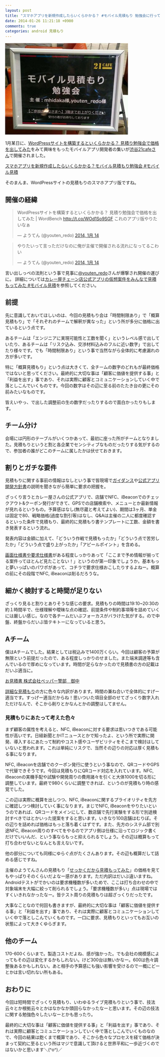 ```yaml
---
layout: post
title: "スマホアプリを新規作成したらいくらかかる？ #モバイル見積もり 勉強会に行ってきました"
date: 2014-01-26 11:21:18 +0900
comments: true
categories: android 見積もり
---
```


<img src="/images/2014-01-26-estimate-mobile-app/mobilequote.jpg"/>

1月某日に、[WordPressサイトを構築するといくらかかる？ 見積り勉強会で価格を出してみた](http://wordbench.org/2014/01/14/wordbench-kobe/)をみて興味をもったモバイルアプリ開発者の集いが[渋谷21cafeさん](http://www.ni-ichicafe.com/)で開催されました。

[スマホアプリを新規作成したらいくらかかる？モバイル見積もり勉強会 #モバイル見積](http://www.zusaar.com/event/3147004)

そのまんま、WordPressサイトの見積もりのスマホアプリ版ですね。

## 開催の経緯

<blockquote class="twitter-tweet" lang="ja"><p>WordPressサイトを構築するといくらかかる？ 見積り勉強会で価格を出してみた | WordBench <a href="http://t.co/WOd1So9SGF">http://t.co/WOd1So9SGF</a> これのアプリ版やりたいなぁ</p>&mdash; ようてん (@youten_redo) <a href="https://twitter.com/youten_redo/statuses/422999502090297345">2014, 1月 14</a></blockquote>
<script async src="//platform.twitter.com/widgets.js" charset="utf-8"></script>

<blockquote class="twitter-tweet" lang="ja"><p>やりたいって言っただけなのに俺が主催で開催される流れになってるこわい</p>&mdash; ようてん (@youten_redo) <a href="https://twitter.com/youten_redo/statuses/423003026920456192">2014, 1月 14</a></blockquote>
<script async src="//platform.twitter.com/widgets.js" charset="utf-8"></script>

言い出しっぺの法則という事で見事に[@youten_redo](https://twitter.com/youten_redo)さんが爆撃され開催の運びに。
詳細については[カレー屋チェーン店公式アプリの仮想案件をみんなで見積もってみた #モバイル見積](http://greety.sakura.ne.jp/redo/2014/01/post-41.html)を参照してください。

<!-- more -->

## 前提

先に意識しておいてほしいのは、今回の見積もり会は「時間制限あり」で「概算見積もり」で「それぞれのチームで解釈が異なった」という所が多分に価格に出ているという点です。

あるチームは「エンジニアに実現可能性と工数を聞く」というレベル感で出していたり、あるチームは「リスク込み、交渉材料込みのフルに近い数字」で出してたり様々です。でも「時間制限あり」という事で当然ながら全体的に考慮漏れの方が多いです。

特に「概算見積もり」という点は大きくて、全チームの数字のどれもが最終価格ではないと思ってください。最終的に大切な事は「顧客に価値を提供する事」と「利益を出す」事であり、それは実際に顧客とコミュニケーションしていく中で落としこんでいくものです。今回の数字はその辺に至る前のたたき台の更にその前みたいなものです。

皆えいやっ、で出した調整前の生の数字だったりするので面白かったりもします。

## チーム分け

会場には円形のテーブルがいくつかあって、最初に座った所がチームとなりました。見積もりというと割と各企業でセンシティブなものだったりする気がするので、参加者の誰がどこのチームに属したかは伏せておきます。

## 割りとガチな要件

見積もりに関する事前の情報はなしという事で皆現場で[ガイダンス](https://docs.google.com/a/cookpad.jp/file/d/0BybSp1RcLhkVczFkU1czd3g3Yms/edit)や[公式アプリ開発方針書](https://docs.google.com/a/cookpad.jp/file/d/0B3JEBJmnCulYcUVoOXA5ZUhjSUU/edit)の説明を聞きながら簡単に要求の把握を。

ざっくり言うとカレー屋さんの公式アプリで、店舗でNFC、iBeaconでのチェックアウト&クーポン発行ができて、GPSでの店舗検索や、メニューとか最新情報が見れるというもの。予算感はなし(無尽蔵と考えてよい)、期間は3ヶ月、単金は固定で80、戦略価格(過度な割引等)はなし、Q&Aは主催の二人に都度確認するといった条件で見積もり、最終的に見積もり書テンプレートに工数、金額を書き発表するという流れ。

発表内容は金額に加えて、「どういう作戦で見積もったか」「どういう点で苦労したか」「どういう点で盛り上がったか」「アピールポイント」を含める。

[画面仕様書や要求仕様書](https://docs.google.com/a/cookpad.jp/spreadsheet/ccc?key=0AnJEBJmnCulYdHYxZFJFOUg5c2ppczlVbExFTHlvVUE&usp=drive_web#gid=0)がある程度しっかりあって「ここまで予め情報が揃ってる案件ってほとんど見たことない！」というのが第一印象でしょうか。基本もっと夢いっぱいのパワポがあって、コチラで要求仕様おこしたりするよねー。概算の前にその段階でNFC, iBeaconは削るだろうな。

## 細かく検討すると時間が足りない

ざっくり見ると割りとありそうな感じの要求。見積もりの時間は19:10~20:30の約１時間半で、仕様理解や曖昧な点の確認、前提条件や制約事項等を詰めていくには厳しい感じ。なので各チームだいぶフォーカスがバラけた気がする。ので中盤、終盤からだいぶ皆テキトーになっていると思う。

## Aチーム

僕はAチームでした。結果としては税込みで1400万くらい。今回は顧客の予算が無限という前提だったので、ある程度しっかりのせました。また端末調達等も含んでいるので厚めになっています。時間が足らなかったので見積書の方の記載はだいぶ適当に。

[お見積書 株式会社ペッパー警部　御中](https://docs.google.com/a/cookpad.jp/spreadsheet/ccc?key=0AnJEBJmnCulYdDg4VEtydm9DNXltczg5dGVLc1lHLWc&usp=drive_web#gid=3)


[詳細な見積もり](https://docs.google.com/a/cookpad.jp/spreadsheet/ccc?key=0AnJEBJmnCulYdDg4VEtydm9DNXltczg5dGVLc1lHLWc&usp=drive_web#gid=11)の方に色々な内訳があります。時間の兼ね合いで全体的にすげー適当です。すっげー適当だからね！思いついた項目全部のせてざっくり数字入れただけなんで、そこから削りとかなんとかの調整はしてません。

### 見積もりにあたって考えた色々

まず顧客の属性を考えると、NFC, iBeaconに対する要求は思いつきである可能性が高いです。日経新聞とかITニュースとかで知ったよ、という所で実際に開発、導入するにあたって制約やコスト感やユーザビリティをそこまで検討はしていないと思われます。これは単純にリスクで、当然その辺りの対応は厚く見積もる事になります。

NFC, iBeaconを店舗でのクーポン発行に使うという事なので、QRコードやGPSで代替できそうです。今回は見積もりにQRコード対応を入れています。NFC, iBeaconの実機手配や試験や開発周りの費用諸々を引くと大体1000を切る形に調整しています。最終で980くらいに調整できれば、というのが見積もり時の感覚でした。

この辺は実際に概算を出しつつ、NFC, iBeaconに関するプライオリティを先方に確認しつつ検討していく事になります。まじでNFC, iBeaconをやりたいというのであれば、QRコードをメインにして、数店舗で先行実験をする形で別途検討すべきではとかいった提案をすると思います。いきなり100店舗はむりぽ。その辺りを詰めれば価格はもっと落ち着くはずです。また、先方のシステム部で別途NFC, iBeacon周りのすべてをやるのでアプリ側は仕様に沿ってロジック書くだけでいいんだ、という事ならもっと抑えられるでしょう。その辺は概算もって打ち合わせないとなんとも言えないです。

他の部分についても同様にゆらぐ点がたくさんあります。その辺も概算だして詰める感じですね。

主催のようてんさんの見積もり「[せっかくだから見積もってみた](http://greety.sakura.ne.jp/redo/2014/01/post-42.html)」の価格を見てもやっぱりそのくらいだよなー感があります。ただ内訳はだいぶ違いますね。Androidテストがでかいのは要求機種数が多いためで、ここは打ち合わせの中で対象端末を大幅に絞って削られるでしょう。「要求機種数が多い」点は現場ではすくいきれなかったなー。皆テスト周りの見積もりは超ざっくりだったです。

大事なことなので何回も書きますが、最終的に大切な事は「顧客に価値を提供する事」と「利益を出す」事であり、それは実際に顧客とコミュニケーションしていく中で落としこんでいくものです。一口に要求、見積もりといってもお互いの状態によって大きくゆらぎます。

## 他のチーム

170-600くらいまで。製造コストだよね、感が強かった。でも会社の規模感によってもその辺は変化するかもしれない。けど300台は無いかなー。600は色々調整後あるかもしれない。あと相手の予算感にも強い影響を受けるので一概にどーとかは言い切れない所もある。

## おわりに

今回は短時間でざっくり見積もり、いわゆるライブ見積もりという事で、技法云々とか根拠云々とかはなかなか頭回らなかったなーと思います。その辺の技法に関する勉強色々したいなーとかも思ったり。

最終的に大切な事は「顧客に価値を提供する事」と「利益を出す」事であり、それは実際に顧客とコミュニケーションしていく中で落としこんでいくものなので、今回の結果は飽くまで概算であり、そこから色々なプロセスを経て価格が決まって契約に至るという所はマジで意識して頂けると世界平和に一歩近づくのではないかと思います＼(^o^)／

